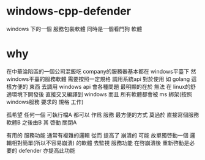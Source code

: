 # windows-cpp-defender
windows 下的一個 服務包裝軟體 同時是一個看門狗 軟體


# why
在中華淪陷區的一個公司混飯吃 company的服務器基本都在 windows平臺下 然windows平臺的服務軟體 需要按照一定規格 調用系統api 對於使用 如 golang 這樣方便的 東西 去調用 windows api 會各種問題 最明顯的在於 無法 在 linux的舒適環境下開發後 直接交叉編譯到 windows 而且 所有軟體都會被 ms 綁架(按照 windows服務 要求的 規格 工作)

孤希望 任何一個 可執行檔A 都可以 作爲 服務 最方便的方式 莫過於 直接寫個服務 軟體B 之後由B 其 啓動 關閉A

有用的 服務功能 通常有複雜的邏輯 從而 提高了 崩潰的 可能 故單獨啓動一個 邏輯相對簡單(所以不容易崩潰) 的軟體 去監視 服務功能 在啓崩潰後 重新啓動是必要的 defender 亦提高此功能
